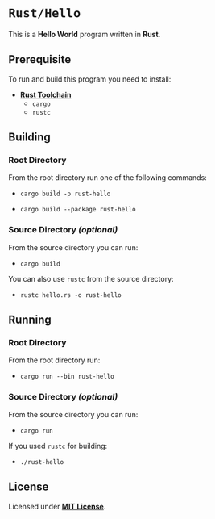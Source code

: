 # `Rust/Hello`

This is a **Hello World** program written in **Rust**.

## Prerequisite

To run and build this program you need to install:

* [**Rust Toolchain**](https://www.rust-lang.org/tools/install)
  * `cargo`
  * `rustc`

## Building

### Root Directory

From the root directory run one of the following commands:

* ```
  cargo build -p rust-hello
  ```
* ```
  cargo build --package rust-hello
  ```

### Source Directory _(optional)_

From the source directory you can run:

* ```
  cargo build
  ```

You can also use `rustc` from the source directory:

* ```
  rustc hello.rs -o rust-hello
  ```

## Running

### Root Directory

From the root directory run:

* ```
  cargo run --bin rust-hello
  ```

### Source Directory _(optional)_

From the source directory you can run:

* ```
  cargo run
  ```

If you used `rustc` for building:

* ```
  ./rust-hello
  ```

## License

Licensed under [**MIT License**](https://github.com/altersabeh/codes/blob/main/LICENSE).
